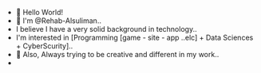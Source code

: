 
- 👋 Hello World!
- 👀 I'm @Rehab-Alsuliman..
- I believe I have a very solid background in technology.. 
- I'm interested in [Programming [game - site - app ..elc] + Data Sciences + CyberScurity]..
- 💞️ Also, Always trying to be creative and different in my work..
- 

<!---
Rehab-Alsuliman/Rehab-Alsuliman is a ✨ special ✨ repository because its `README.md` (this file) appears on your GitHub profile.
You can click the Preview link to take a look at your changes.
--->
